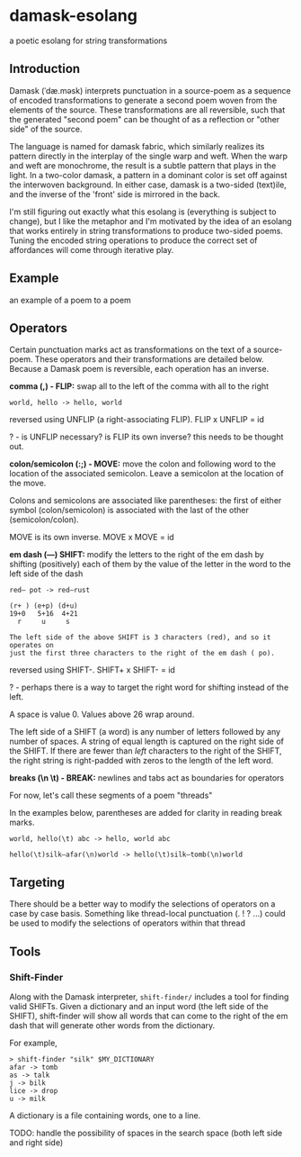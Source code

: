 # damask-esolang
a poetic esolang for string transformations

## Introduction
Damask (ˈdæ.məsk) interprets punctuation in a source-poem as a sequence of
encoded transformations to generate a second poem woven from the elements of the
source. These transformations are all reversible, such that the generated
"second poem" can be thought of as a reflection or "other side" of the source.

The language is named for damask fabric, which similarly realizes its pattern
directly in the interplay of the single warp and weft. When the warp and weft
are monochrome, the result is a subtle pattern that plays in the light. In a
two-color damask, a pattern in a dominant color is set off against the
interwoven background. In either case, damask is a two-sided (text)ile, and the
inverse of the 'front' side is mirrored in the back.

I'm still figuring out exactly what this esolang is (everything is subject to
change), but I like the metaphor and I'm motivated by the idea of an esolang
that works entirely in string transformations to produce two-sided poems. Tuning
the encoded string operations to produce the correct set of affordances will
come through iterative play.

## Example
an example of a poem to a poem

## Operators

Certain punctuation marks act as transformations on the text of a source-poem.
These operators and their transformations are detailed below. Because a Damask
poem is reversible, each operation has an inverse.

**comma (,) - FLIP:** swap all to the left of the comma with all to the right

```
world, hello -> hello, world
```

reversed using UNFLIP (a right-associating FLIP). FLIP x UNFLIP = id

? - is UNFLIP necessary? is FLIP its own inverse? this needs to be thought out.

**colon/semicolon (:;) - MOVE:** move the colon and following word to the
location of the associated semicolon. Leave a semicolon at the location of the
move.

Colons and semicolons are associated like parentheses: the first of either
symbol (colon/semicolon) is associated with the last of the other
(semicolon/colon).

MOVE is its own inverse. MOVE x MOVE = id

**em dash (—) SHIFT:** modify the letters to the right of the em dash by 
shifting (positively) each of them by the value of the letter in the word to the 
left side of the dash

```
red— pot -> red—rust

(r+ ) (e+p) (d+u)
19+0   5+16  4+21
  r     u     s

The left side of the above SHIFT is 3 characters (red), and so it operates on
just the first three characters to the right of the em dash ( po).
```

reversed using SHIFT-. SHIFT+ x SHIFT- = id

? - perhaps there is a way to target the right word for shifting instead of the
left.

A space is value 0. Values above 26 wrap around.

The left side of a SHIFT (a word) is any number of letters followed by any
number of spaces. A string of equal length is captured on the right side of the
SHIFT. If there are fewer than *left* characters to the right of the SHIFT, the
right string is right-padded with zeros to the length of the left word.

**breaks (\n \t) - BREAK:** newlines and tabs act as boundaries for operators

For now, let's call these segments of a poem "threads"

In the examples below, parentheses are added for clarity in reading break marks.
```
world, hello(\t) abc -> hello, world abc
```

```
hello(\t)silk—afar(\n)world -> hello(\t)silk—tomb(\n)world
```

## Targeting

There should be a better way to modify the selections of operators on a case by
case basis. Something like thread-local punctuation (. ! ? ...) could be used
to modify the selections of operators within that thread


## Tools

### Shift-Finder

Along with the Damask interpreter, `shift-finder/` includes a tool for finding
valid SHIFTs. Given a dictionary and an input word (the left side of the SHIFT),
shift-finder will show all words that can come to the right of the em dash that
will generate other words from the dictionary.

For example,
```
> shift-finder "silk" $MY_DICTIONARY
afar -> tomb
as -> talk
j -> bilk
lice -> drop
u -> milk
```

A dictionary is a file containing words, one to a line.

TODO: handle the possibility of spaces in the search space (both left side and
right side)
